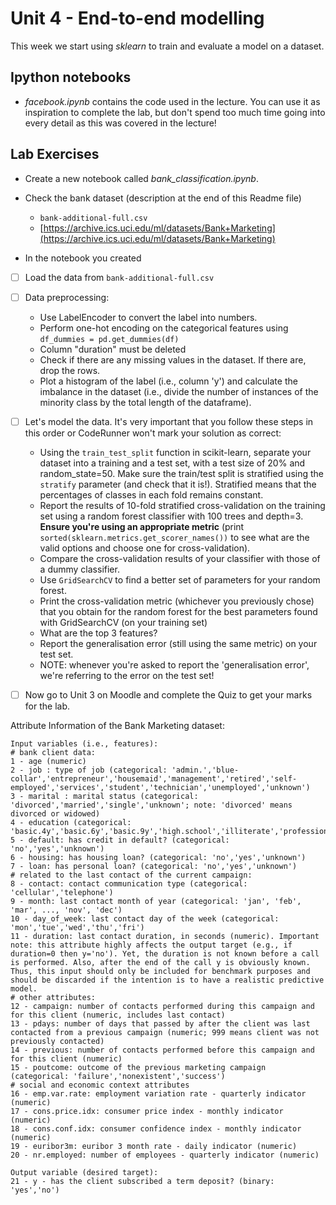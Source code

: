 # Unit 4 - End-to-end modelling

This week we start using _sklearn_ to train and evaluate a model on a dataset.

## Ipython notebooks

* _facebook.ipynb_ contains the code used in the lecture. You can use it as inspiration to complete the lab, but don't spend too much time going into every detail as this was covered in the lecture!

## Lab Exercises
    
* Create a new notebook called _bank_classification.ipynb_.
	
* Check the bank dataset (description at the end of this Readme file)
	* ``bank-additional-full.csv``
	* [https://archive.ics.uci.edu/ml/datasets/Bank+Marketing](https://archive.ics.uci.edu/ml/datasets/Bank+Marketing)
	
* In the notebook you created

- [ ] Load the data from `bank-additional-full.csv`
- [ ] Data preprocessing:
    * Use LabelEncoder to convert the label into numbers.
    * Perform one-hot encoding on the categorical features using `df_dummies = pd.get_dummies(df)`
    * Column "duration" must be deleted
    * Check if there are any missing values in the dataset. If there are, drop the rows.
    * Plot a histogram of the label (i.e., column 'y') and calculate the imbalance in the dataset (i.e., divide the number of instances of the minority class by the total length of the dataframe).
- [ ] Let's model the data. It's very important that you follow these steps in this order or CodeRunner won't mark your solution as correct:
    * Using the `train_test_split` function in scikit-learn, separate your dataset into a training and a test set, with a test size of 20% and random_state=50. Make sure the train/test split is stratified using the `stratify` parameter (and check that it is!). Stratified means that the percentages of classes in each fold remains constant.
    * Report the results of 10-fold stratified cross-validation on the training set using a random forest classifier with 100 trees and depth=3. **Ensure you're using an appropriate metric** (print `sorted(sklearn.metrics.get_scorer_names())` to see what are the valid options and choose one for cross-validation).
    * Compare the cross-validation results of your classifier with those of a dummy classifier.
    * Use `GridSearchCV` to find a better set of parameters for your random forest.
    * Print the cross-validation metric (whichever you previously chose) that you obtain for the random forest for the best parameters found with GridSearchCV (on your training set)
    * What are the top 3 features?
    * Report the generalisation error (still using the same metric) on your test set.
    * NOTE: whenever you're asked to report the 'generalisation error', we're referring to the error on the test set!
- [ ] Now go to Unit 3 on Moodle and complete the Quiz to get your marks for the lab.


Attribute Information of the Bank Marketing dataset:

~~~
Input variables (i.e., features):
# bank client data:
1 - age (numeric)
2 - job : type of job (categorical: 'admin.','blue-collar','entrepreneur','housemaid','management','retired','self-employed','services','student','technician','unemployed','unknown')
3 - marital : marital status (categorical: 'divorced','married','single','unknown'; note: 'divorced' means divorced or widowed)
4 - education (categorical: 'basic.4y','basic.6y','basic.9y','high.school','illiterate','professional.course','university.degree','unknown')
5 - default: has credit in default? (categorical: 'no','yes','unknown')
6 - housing: has housing loan? (categorical: 'no','yes','unknown')
7 - loan: has personal loan? (categorical: 'no','yes','unknown')
# related to the last contact of the current campaign:
8 - contact: contact communication type (categorical: 'cellular','telephone') 
9 - month: last contact month of year (categorical: 'jan', 'feb', 'mar', ..., 'nov', 'dec')
10 - day_of_week: last contact day of the week (categorical: 'mon','tue','wed','thu','fri')
11 - duration: last contact duration, in seconds (numeric). Important note: this attribute highly affects the output target (e.g., if duration=0 then y='no'). Yet, the duration is not known before a call is performed. Also, after the end of the call y is obviously known. Thus, this input should only be included for benchmark purposes and should be discarded if the intention is to have a realistic predictive model.
# other attributes:
12 - campaign: number of contacts performed during this campaign and for this client (numeric, includes last contact)
13 - pdays: number of days that passed by after the client was last contacted from a previous campaign (numeric; 999 means client was not previously contacted)
14 - previous: number of contacts performed before this campaign and for this client (numeric)
15 - poutcome: outcome of the previous marketing campaign (categorical: 'failure','nonexistent','success')
# social and economic context attributes
16 - emp.var.rate: employment variation rate - quarterly indicator (numeric)
17 - cons.price.idx: consumer price index - monthly indicator (numeric) 
18 - cons.conf.idx: consumer confidence index - monthly indicator (numeric) 
19 - euribor3m: euribor 3 month rate - daily indicator (numeric)
20 - nr.employed: number of employees - quarterly indicator (numeric)

Output variable (desired target):
21 - y - has the client subscribed a term deposit? (binary: 'yes','no')

~~~
